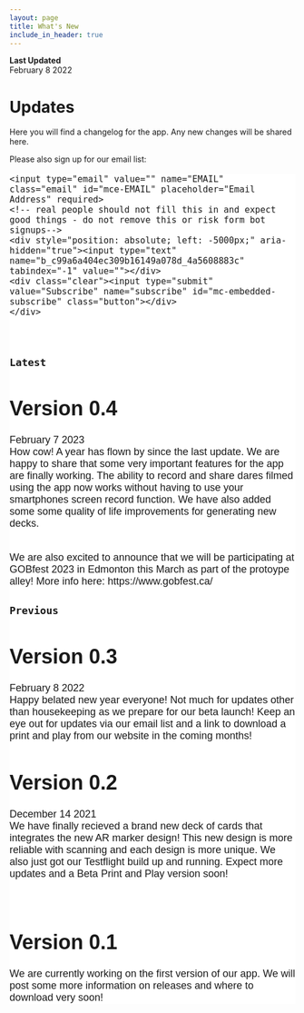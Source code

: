 ```yaml
---
layout: page
title: What's New
include_in_header: true
---
```

**Last Updated**  
February 8 2022

# Updates
Here you will find a changelog for the app. Any new changes will be shared here.

Please also sign up for our email list: 

<!-- Begin Mailchimp Signup Form -->
<link href="//cdn-images.mailchimp.com/embedcode/horizontal-slim-10_7.css" rel="stylesheet" type="text/css">
<style type="text/css">
	#mc_embed_signup{background:#ffffff; clear:left; font:18px Helvetica,Arial,sans-serif; width:100%;}
	#mc_embed_signup  input {
 	   width: 100%;
		}
	#mc_embed_signup .button {
    	background-color: #2F8064;
    	color: #ffffff;
	width : 100%;
	font: 20px;
    	margin: 0 auto;
align: left;
	}

	/* Add your own Mailchimp form style overrides in your site stylesheet or in this style block.
	   We recommend moving this block and the preceding CSS link to the HEAD of your HTML file. */
</style>
<div id="mc_embed_signup">
<form action="https://katzenjammer-games.us1.list-manage.com/subscribe/post?u=c99a6a404ec309b16149a078d&amp;id=4a5608883c" method="post" id="mc-embedded-subscribe-form" name="mc-embedded-subscribe-form" class="validate" target="_blank" novalidate>
    <div id="mc_embed_signup_scroll">
	
	<input type="email" value="" name="EMAIL" class="email" id="mce-EMAIL" placeholder="Email Address" required>
    <!-- real people should not fill this in and expect good things - do not remove this or risk form bot signups-->
    <div style="position: absolute; left: -5000px;" aria-hidden="true"><input type="text" name="b_c99a6a404ec309b16149a078d_4a5608883c" tabindex="-1" value=""></div>
    <div class="clear"><input type="submit" value="Subscribe" name="subscribe" id="mc-embedded-subscribe" class="button"></div>
    </div>
</form>
</div>

<!--End mc_embed_signup-->


<br>

### `Latest`
# **Version 0.4**
February 7 2023
<br>
How cow! A year has flown by since the last update. We are happy to share that some very important features for the app are finally working. The ability to record and share dares filmed using the app now works without having to use your smartphones screen record function. We have also added some some quality of life improvements for generating new decks.

<br>
We are also excited to announce that we will be participating at GOBfest 2023 in Edmonton this March as part of the protoype alley! More info here: https://www.gobfest.ca/


### `Previous`
# **Version 0.3**
February 8 2022
<br>
Happy belated new year everyone! Not much for updates other than housekeeping as we prepare for our beta launch! Keep an eye out for updates via our email list and a link to download a print and play from our website in the coming months!

# **Version 0.2**
December 14 2021
<br>
We have finally recieved a brand new deck of cards that integrates the new AR marker design! This new design is more reliable with scanning and each design is more unique. We also just got our Testflight build up and running. Expect more updates and a Beta Print and Play version soon!

<br>


# **Version 0.1**
We are currently working on the first version of our app. We will post some more information on releases and where to download very soon!

